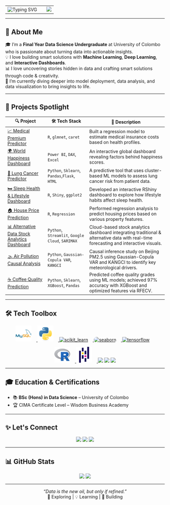 <!-- Banner -->
<table align="center">
  <tr>
    <td align="left" width="70%">
      <img src="https://readme-typing-svg.herokuapp.com?font=Fira+Code&duration=2500&pause=500&color=36BCF7&center=false&vCenter=true&width=500&lines=Hey+there!+I'm+%F0%9F%91%8B+Nethmi+Sansala;Final+Year+Data+Science+Undergraduate;Machine+Learning+%7C+Analytics+Enthusiast" alt="Typing SVG" />
    </td>
    <td align="right" width="30%">
      <img src="https://media.giphy.com/media/qgQUggAC3Pfv687qPC/giphy.gif" width="250" />
    </td>
  </tr>
</table>


---

## 🧠 About Me

🎓 I’m a **Final Year Data Science Undergraduate** at University of Colombo who is passionate about turning data into actionable insights.  
💡 I love building smart solutions with **Machine Learning**, **Deep Learning**, and **Interactive Dashboards**.  
📊 I love uncovering stories hidden in data and crafting smart solutions through code & creativity.  
🚀 I’m currently diving deeper into model deployment, data analysis, and data visualization to bring insights to life.

---

## 📌 Projects Spotlight

| 🔍 Project | 🛠️ Tech Stack | 📎 Description |
|-----------|---------------|----------------|
| [📈 Medical Premium Predictor](https://github.com/NethmiSansala1/medical-insurance-prediction) | `R`, `glmnet`, `caret` | Built a regression model to estimate medical insurance costs based on health profiles. |
| [🌍 World Happiness Dashboard](https://github.com/NethmiSansala1/world-happiness-dashboard) | `Power BI`, `DAX`, `Excel` | An interactive global dashboard revealing factors behind happiness scores. |
| [🧬 Lung Cancer Predictor](https://github.com/NethmiSansala1/lung-cancer-prediction) | `Python`, `Sklearn`, `Pandas`,`Flask`, `HTML` | A predictive tool that uses cluster-based ML models to assess lung cancer risk from patient data. |
| [🛏️ Sleep Health & Lifestyle Dashboard](https://github.com/NethmiSansala1/sleep-health-dashboard) | `R`, `Shiny`, `ggplot2` | Developed an interactive RShiny dashboard to explore how lifestyle habits affect sleep health. |
| [🏠 House Price Prediction](https://github.com/NethmiSansala1/house-price-regression) | `R`, `Regression` | Performed regression analysis to predict housing prices based on various property features. |
| [📊 Alternative Data Stock Analytics Dashboard](https://github.com/NethmiSansala1/stock-market-dashboard) | `Python`, `Streamlit`, `Google Cloud`, `SARIMAX` | Cloud-based stock analytics dashboard integrating traditional & alternative data with real-time forecasting and interactive visuals. |
| [🌫️ Air Pollution Causal Analysis](https://github.com/NethmiSansala1/air-pollution-causal-analysis) | `Python`, `Gaussian-Copula VAR`, `KANGCI` | Causal inference study on Beijing PM2.5 using Gaussian-Copula VAR and KANGCI to identify key meteorological drivers. |
| [☕ Coffee Quality Prediction](https://github.com/NethmiSansala1/coffee-quality-prediction) | `Python`, `Sklearn`, `XGBoost`, `Pandas` | Predicted coffee quality grades using ML models; achieved 97% accuracy with XGBoost and optimized features via RFECV. |
---

## 🛠 Tech Toolbox

<!-- Row 1: Icon Logos (optimized for dark themes) -->
<p align="center"> 
  <!-- MySQL -->
  <a href="https://www.mysql.com/" target="_blank" rel="noreferrer"> 
    <img src="https://raw.githubusercontent.com/devicons/devicon/master/icons/mysql/mysql-original-wordmark.svg" alt="mysql" width="50" height="50" style="margin-right: 15px;" /> 
  </a> 
  <!-- Python -->
  <a href="https://www.python.org" target="_blank" rel="noreferrer"> 
    <img src="https://raw.githubusercontent.com/devicons/devicon/master/icons/python/python-original.svg" alt="python" width="50" height="50" style="margin-right: 15px;" /> 
  </a> 
  <!-- scikit-learn -->
  <a href="https://scikit-learn.org/" target="_blank" rel="noreferrer"> 
    <img src="https://upload.wikimedia.org/wikipedia/commons/0/05/Scikit_learn_logo_small.svg" alt="scikit_learn" width="50" height="50" style="margin-right: 15px;" /> 
  </a> 
  <!-- Seaborn (white logo for dark background) -->
  <a href="https://seaborn.pydata.org/" target="_blank" rel="noreferrer"> 
    <img src="https://seaborn.pydata.org/_static/logo-wide-lightbg.svg" alt="seaborn" width="50" height="50" style="margin-right: 15px; background-color: white; border-radius: 8px;" /> 
  </a> 
  <!-- TensorFlow -->
  <a href="https://www.tensorflow.org" target="_blank" rel="noreferrer"> 
    <img src="https://www.vectorlogo.zone/logos/tensorflow/tensorflow-icon.svg" alt="tensorflow" width="50" height="50" style="margin-right: 15px;" /> 
  </a>
</p>

<!-- Row 2: Badges for R, Pandas, and Other Tools (bright and readable for dark mode) -->
<p align="center">
  <!-- R Logo -->
  <a href="https://www.r-project.org/" target="_blank" rel="noreferrer"> 
    <img src="https://raw.githubusercontent.com/devicons/devicon/master/icons/r/r-original.svg" alt="R" width="50" height="50" style="margin-right: 15px;" />
  </a>
  <!-- Pandas Logo -->
  <a href="https://pandas.pydata.org/" target="_blank" rel="noreferrer"> 
    <img src="https://raw.githubusercontent.com/devicons/devicon/master/icons/pandas/pandas-original.svg" alt="Pandas" width="50" height="50" style="margin-right: 15px;" />
  </a>
  <!-- Power BI Badge -->
  <img src="https://img.shields.io/badge/Power%20BI-F2C811?style=for-the-badge&logo=powerbi&logoColor=black" />
  <!-- Minitab Badge -->
  <img src="https://img.shields.io/badge/Minitab-005B9A?style=for-the-badge&logoColor=white" />
  <!-- Excel Badge -->
  <img src="https://img.shields.io/badge/Excel-217346?style=for-the-badge&logo=microsoft-excel&logoColor=white" />
</p>

---

## 🎓 Education & Certifications

- 📚 **BSc (Hons) in Data Science** – University of Colombo  
- 🏆 CIMA Certificate Level – Wisdom Business Academy 

---


## ✨ Let's Connect

<p align="center">
  <a href="mailto:nethu0332264106@gmail.com"><img src="https://img.shields.io/badge/Gmail-red?style=for-the-badge&logo=gmail&logoColor=white" /></a>
  <a href="https://www.linkedin.com/in/nethmi-sansala-37aa58315"><img src="https://img.shields.io/badge/LinkedIn-blue?style=for-the-badge&logo=linkedin" /></a>
  <a href="https://github.com/NethmiSansala1"><img src="https://img.shields.io/badge/GitHub-lightgrey?style=for-the-badge&logo=github" /></a>
</p>

---

## 📊 GitHub Stats

<p align="center">
  <img src="https://github-readme-stats.vercel.app/api?username=NethmiSansala1&show_icons=true&theme=tokyonight&hide=prs" height="150" />
  <img src="https://github-readme-stats.vercel.app/api/top-langs/?username=NethmiSansala1&layout=compact&theme=tokyonight" height="150" />
</p>

---

<!-- Footer -->
<p align="center">
  <i>“Data is the new oil, but only if refined.”</i><br>
  🔎 Exploring | 💡 Learning | 🧠 Building
</p>

